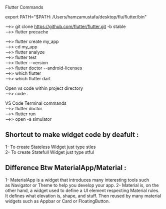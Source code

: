 Flutter Commands

export PATH="$PATH: /Users/hamzamustafa/desktop/flu/flutter/bin"

—>> git clone https://github.com/flutter/flutter.git -b stable <br/>
—>> flutter precache <br/>

—>> flutter create my_app <br/>
—>> cd my_app <br/>
—>> flutter analyze <br/>
—>> flutter test <br/>
—>> flutter --version <br/>
—>> flutter doctor --android-licenses <br/>
—>> which flutter <br/>
—>> which flutter dart <br/>

Open vs code within project directory <br/>
—>> code . <br/>

VS Code Terminal commands <br/>
—>> flutter doctor <br/>
—>> flutter run <br/>
—>> open -a simulator <br/>

Shortcut to make widget code by deafult : <br/>
------------------------------------------
1- To create Stateless Widget just type stles <br/>
2- To create Statefull Widget just type stful <br/>

Difference Btw MaterialApp/Material : 
------------------------------------------
1- MaterialApp is a widget that introduces many interesting tools such as Navigator or Theme to help you develop your app.
2- Material is, on the other hand, a widget used to define a UI element respecting Material rules. It defines what elevation is, shape, and stuff. Then reused by many material widgets such as Appbar or Card or FloatingButton.
